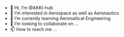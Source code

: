 - 👋 Hi, I’m @AKKI-hub
- 👀 I’m interested in Aerospace as well as Aeronautics
- 🌱 I’m currently learning Aeronaitical Engineering
- 💞️ I’m looking to collaborate on ...
- 📫 How to reach me ...

<!---
AKKI-hub/AKKI-hub is a ✨ special ✨ repository because its `README.md` (this file) appears on your GitHub profile.
You can click the Preview link to take a look at your changes.
--->
